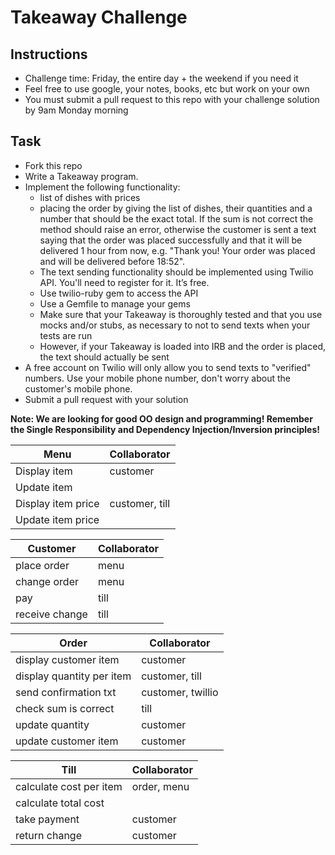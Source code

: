 Takeaway Challenge
==================

Instructions
-------
* Challenge time: Friday, the entire day + the weekend if you need it
* Feel free to use google, your notes, books, etc but work on your own
* You must submit a pull request to this repo with your challenge solution by 9am Monday morning

Task
-----

* Fork this repo
* Write a Takeaway program.
* Implement the following functionality:
  * list of dishes with prices
  * placing the order by giving the list of dishes, their quantities and a number that should be the exact total. If the sum is not correct the method should raise an error, otherwise the customer is sent a text saying that the order was placed successfully and that it will be delivered 1 hour from now, e.g. "Thank you! Your order was placed and will be delivered before 18:52".
  * The text sending functionality should be implemented using Twilio API. You'll need to register for it. It’s free.
  * Use twilio-ruby gem to access the API
  * Use a Gemfile to manage your gems
  * Make sure that your Takeaway is thoroughly tested and that you use mocks and/or stubs, as necessary to not to send texts when your tests are run
  * However, if your Takeaway is loaded into IRB and the order is placed, the text should actually be sent
* A free account on Twilio will only allow you to send texts to "verified" numbers. Use your mobile phone number, don't worry about the customer's mobile phone.
* Submit a pull request with your solution


**Note: We are looking for good OO design and programming! Remember the Single Responsibility and Dependency Injection/Inversion principles!**

  Menu               | Collaborator
---------------------|--------------
Display item         |customer
Update item          |
Display item price   | customer, till
Update item price    |

Customer   | Collaborator
-----------|--------------
place order | menu
change order | menu
pay           | till
receive change | till


Order   | Collaborator
--------|-------
display customer item   | customer
display quantity per item | customer, till
send confirmation txt   | customer, twillio
check sum is correct    | till
update quantity | customer
update customer item |  customer

Till | Collaborator
-----|------
calculate cost per item | order, menu
calculate total cost |
take payment    | customer
return change  | customer



